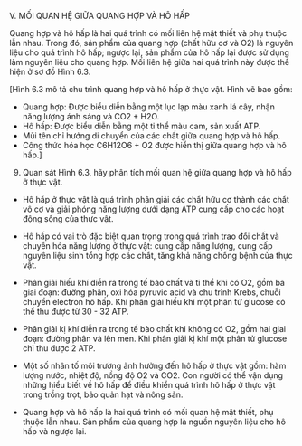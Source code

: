 V. MỐI QUAN HỆ GIỮA QUANG HỢP VÀ HÔ HẤP

Quang hợp và hô hấp là hai quá trình có mối liên hệ mật thiết và phụ thuộc lẫn nhau. Trong đó, sản phẩm của quang hợp (chất hữu cơ và O2) là nguyên liệu cho quá trình hô hấp; ngược lại, sản phẩm của hô hấp lại được sử dụng làm nguyên liệu cho quang hợp. Mối liên hệ giữa hai quá trình này được thể hiện ở sơ đồ Hình 6.3.

[Hình 6.3 mô tả chu trình quang hợp và hô hấp ở thực vật. Hình vẽ bao gồm:
- Quang hợp: Được biểu diễn bằng một lục lạp màu xanh lá cây, nhận năng lượng ánh sáng và CO2 + H2O.
- Hô hấp: Được biểu diễn bằng một ti thể màu cam, sản xuất ATP.
- Mũi tên chỉ hướng di chuyển của các chất giữa quang hợp và hô hấp.
- Công thức hóa học C6H12O6 + O2 được hiển thị giữa quang hợp và hô hấp.]

9. Quan sát Hình 6.3, hãy phân tích mối quan hệ giữa quang hợp và hô hấp ở thực vật.

- Hô hấp ở thực vật là quá trình phân giải các chất hữu cơ thành các chất vô cơ và giải phóng năng lượng dưới dạng ATP cung cấp cho các hoạt động sống của thực vật.

- Hô hấp có vai trò đặc biệt quan trọng trong quá trình trao đổi chất và chuyển hóa năng lượng ở thực vật: cung cấp năng lượng, cung cấp nguyên liệu sinh tổng hợp các chất, tăng khả năng chống bệnh của thực vật.

- Phân giải hiếu khí diễn ra trong tế bào chất và ti thể khi có O2, gồm ba giai đoạn: đường phân, oxi hóa pyruvic acid và chu trình Krebs, chuỗi chuyển electron hô hấp. Khi phân giải hiếu khí một phân tử glucose có thể thu được từ 30 - 32 ATP.

- Phân giải kị khí diễn ra trong tế bào chất khi không có O2, gồm hai giai đoạn: đường phân và lên men. Khi phân giải kị khí một phân tử glucose chỉ thu được 2 ATP.

- Một số nhân tố môi trường ảnh hưởng đến hô hấp ở thực vật gồm: hàm lượng nước, nhiệt độ, nồng độ O2 và CO2. Con người có thể vận dụng những hiểu biết về hô hấp để điều khiển quá trình hô hấp ở thực vật trong trồng trọt, bảo quản hạt và nông sản.

- Quang hợp và hô hấp là hai quá trình có mối quan hệ mật thiết, phụ thuộc lẫn nhau. Sản phẩm của quang hợp là nguồn nguyên liệu cho hô hấp và ngược lại.
